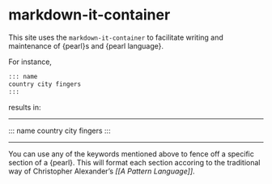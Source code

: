 # markdown-it-container

This site uses the `markdown-it-container` to facilitate writing and maintenance of {pearl}s and {pearl language}.

For instance,
~~~md
::: name
country city fingers
:::
~~~

results in:

---
::: name
country city fingers
:::

---

You can use any of the keywords mentioned above to fence off a specific section of a {pearl}. This will format each section accoring to the traditional way of Christopher Alexander’s *[[A Pattern Language]]*.